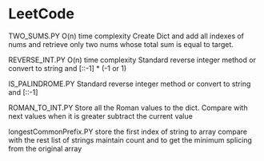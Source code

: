 # LeetCode

TWO_SUMS.PY
	O(n) time complexity
	Create Dict and add all indexes of nums and retrieve only two nums whose total sum is equal to target.


REVERSE_INT.PY
    O(n) time complexity
    Standard reverse integer method or convert to string and [::-1] * (-1 or 1)

 	
IS_PALINDROME.PY
    Standard reverse integer method or convert to string and [::-1]


ROMAN_TO_INT.PY
    Store all the Roman values to the dict.
    Compare with next values when it is greater subtract the current value


longestCommonPrefix.PY
    store the first index of string to array
    compare with the rest list of strings
    maintain count and to get the minimum splicing from the original array
